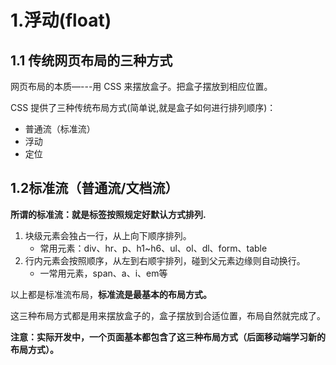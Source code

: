 # 1.浮动(float)

## 1.1 传统网页布局的三种方式

网页布局的本质—---用 CSS 来摆放盒子。把盒子摆放到相应位置。

CSS 提供了三种传统布局方式(简单说,就是盒子如何进行排列顺序)：

* 普通流（标准流）
* 浮动
* 定位

## 1.2标准流（普通流/文档流）

**所谓的标准流：就是标签按照规定好默认方式排列.**

1. 块级元素会独占一行，从上向下顺序排列。
    * 常用元素：div、hr、p、h1~h6、ul、ol、dl、form、table
2. 行内元素会按照顺序，从左到右顺宇排列，碰到父元素边缘则自动换行。
    * 一常用元素，span、a、i、em等

以上都是标准流布局，**标准流是最基本的布局方式。**

这三种布局方式都是用来摆放盒子的，盒子摆放到合适位置，布局自然就完成了。

**注意：实际开发中，一个页面基本都包含了这三种布局方式（后面移动端学习新的布局方式）。**